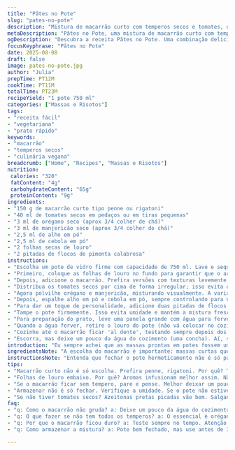 ```yaml
---
title: "Pâtes no Pote"
slug: "pates-no-pote"
description: "Mistura de macarrão curto com temperos secos e tomates, organizada num pote de 750 ml. Inclui orégano, manjericão, alho, cebola em pó, folhas de louro e toque de pimenta. Receita vegetariana, vegana e livre de lactose, nozes e ovos. Adequada para preparo rápido, com método simples de empacotamento e cozimento posterior, ideal para presentear com instruções claras para o preparo final."
metaDescription: "Pâtes no Pote, uma mistura de macarrão curto com temperos e tomates. Ideal para um presente prático e saboroso."
ogDescription: "Descubra a receita Pâtes no Pote. Uma combinação deliciosa de macarrão e temperos, perfeita para um presente especial."
focusKeyphrase: "Pâtes no Pote"
date: 2025-08-08
draft: false
image: pates-no-pote.jpg
author: "Julia"
prepTime: PT12M
cookTime: PT11M
totalTime: PT23M
recipeYield: "1 pote 750 ml"
categories: ["Massas e Risotos"]
tags:
- "receita fácil"
- "vegetariana"
- "prato rápido"
keywords:
- "macarrão"
- "temperos secos"
- "culinária vegana"
breadcrumb: ["Home", "Recipes", "Massas e Risotos"]
nutrition: 
 calories: "320"
 fatContent: "4g"
 carbohydrateContent: "65g"
 proteinContent: "9g"
ingredients:
- "150 g de macarrão curto tipo penne ou rigatoni"
- "40 ml de tomates secos em pedaços ou em tiras pequenas"
- "3 ml de orégano seco (aprox 3/4 colher de chá)"
- "3 ml de manjericão seco (aprox 3/4 colher de chá)"
- "2,5 ml de alho em pó"
- "2,5 ml de cebola em pó"
- "2 folhas secas de louro"
- "2 pitadas de flocos de pimenta calabresa"
instructions:
- "Escolha um pote de vidro firme com capacidade de 750 ml. Lave e seque bem para evitar umidade."
- "Primeiro, coloque as folhas de louro no fundo para garantir que o aroma infunda com o tempo. Isso ajuda a liberar sabor durante o cozimento."
- "Depois, adicione o macarrão. Prefira versões com texturas levemente porosas para que os temperos se fixem melhor. Macarrão muito liso não segura bem o sabor."
- "Distribua os tomates secos por cima de forma irregular; isso evita que se concentrem num só ponto e que fiquem embolados ao cozinhar."
- "Agora polvilhe orégano e manjericão, misturando visualmente. A variação das ervas é crucial para um equilíbrio entre notas doces e terrosas."
- "Depois, espalhe alho em pó e cebola em pó, sempre controlando para não sobrecarregar a mistura, porque eles têm sabor forte e dominam fácil."
- "Para dar um toque de personalidade, adicione duas pitadas de flocos de pimenta calabresa, não mais. Quente no ponto certo, não ardido demais."
- "Tampe o pote firmemente. Isso evita umidade e mantém a mistura fresca, essencial para conservar os temperos até o uso."
- "Para preparação do prato, leve uma panela grande com água para ferver. Use umas 3x o volume de macarrão em água."
- "Quando a água ferver, retire o louro do pote (não vá colocar no cozimento, deixa amargo), despeje o conteúdo do pote direto na panela."
- "Cozinhe até o macarrão ficar 'al dente', testando sempre depois dos 9 minutos. Atenção ao som da fervura, diminua para médio-alto para evitar espalhar espuma."
- "Escorra, mas deixe um pouco da água do cozimento (uma concha). Aí, se quiser um toque especial, misture azeite extravirgem e uma colher de creme vegetal ou leite de castanhas, só para dar cremosidade sem lactose."
introduction: "Eu sempre achei que as massas prontas em potes fossem uma coisa meio mega básica, mas quando comecei a brincar com proporções, temperos e a organização do potinho, percebi que tem truque. Não é só despejar tudo junto e fechar. O segredo das folhas de louro no fundo, por exemplo, eleva o aroma final e evita aquele sabor grudado demais. Tomates secos, por sua vez, têm que estar picadinhos e bem distribuídos — empilhar só junto desaquece. Experimentar ervas em doses ajustadas me ensinou a nunca exagerar no alho, já que ele domina tudo, e misturar orégano e manjericão dá um balanço gostoso. A pimenta calabresa? Um toque, nada agressivo, só pra acordar a massa. A água do cozimento, quando deixada um pouco no prato, vira hidratante natural, aquele que faz a textura do molho ser uma coisa só com o macarrão. Tudo isso junto num pote virou presente aqui em casa."
ingredientsNote: "A escolha do macarrão é importante: massas curtas que seguram molho são melhores, tipo penne, rigatoni ou até fusilli. Evite macarrões muito lisinhos como spaghetti porque perdem tempero. Tomates secos podem ser substituídos por umas azeitonas pretas picadas, se quiser um toque salgado diferente. Em caso de falta de orégano, experimenta tomilho ou até uma pitada de erva-doce seca para dar um twist aromático inusitado. Manjericão pode virar hortelã em doses pequenas, para uma sensação refrescante. Sobre os temperos em pó, cuidado para guardar em local seco; se ficarem úmidos, perdem potência e criam grumos."
instructionsNote: "Entenda que fechar o pote hermeticamente não é só para armazenar, mas para prevenir que os aromas se percam e umidade entre, deixando a mistura pastosa. O segredo é abrir para cozinhar só quando a água estiver fervendo forte — aí o panela pompeando já garante que o macarrão cozinhe do jeito certo. Folhas de louro são para aromatizar; não podem ir para a panela: se ir, amarga bem rápido, o que estraga tudo. Teste o ponto do macarrão com dentes: tem que estar firme, não mole demais, mas sem resistência dura. Essa diferença sensorial salva na hora. Um truque que usei foi escorrer parcialmente e guardar uma concha de água do cozimento para umedecer o macarrão pronto, evitando que fique seco e grudado. Quis dar uma cremosidade com um fio de azeite e uma colher de creme vegetal — fica leve e não pesa."
tips:
- "Macarrão curto não é só escolha. Prefira penne, rigatoni. Por quê? Textura porosa ajuda tempero grudar. Evite lisos tipo espaguete. Eles não seguram sabor. Lembre-se da distribuição dos tomates secos. Quer que fiquem espalhados, não grudados."
- "Folhas de louro embaixo. Por quê? Aromas infusionam melhor assim. Não jogue no cozimento, amarga. E o macarrão, atenção ao ponto. Al dente é a meta, mas teste sempre depois dos 9 minutos. Escuta a fervura. Diminua o fogo se a espuma subir."
- "Se o macarrão ficar sem tempero, pare e pense. Melhor deixar um pouco da água do cozimento. Ajuda a misturar, não deixa seco. E o azeite? Um fio é o que precisa. Creme vegetal traz cremosidade leve."
- "Armazenar não é só fechar. Verifique a umidade. Se o pote não estiver bem selado, a mistura estraga. Para usar, aflore os sentidos. Olhe o macarrão, sinta a textura. Desperte os sabores. Cada camada que você fez leva para outra dimensão."
- "Se não tiver tomates secos? Azeitonas pretas picadas vão bem. Salgado dá outro sabor. E orégano tá em falta? Tome um risco. Tomilho ou erva-doce seca também servem. Ervas frescas, tente hortelã. Um toque refrescante sempre ajuda."
faq:
- "q: Como o macarrão não gruda? a: Deixe um pouco da água do cozimento, ajuda hidratando. Se escorredo demais, fica seco. Reserve a água antes de escorrer."
- "q: O que fazer se não tem todos os temperos? a: O essencial é orégano e manjericão. Se falta um, substitua por tomilho ou erva-doce. Misture no fundo."
- "q: Por que o macarrão ficou duro? a: Teste sempre no tempo. Atenção, fuja da pressa. Se cozinhar pouco, pode ficar duro. Siga com paciência e teste."
- "q: Como armazenar a mistura? a: Pote bem fechado, mas use antes de 3 meses. Umidade estraga tudo. Calor na despensa, melhor para ingredientes."

---
```

